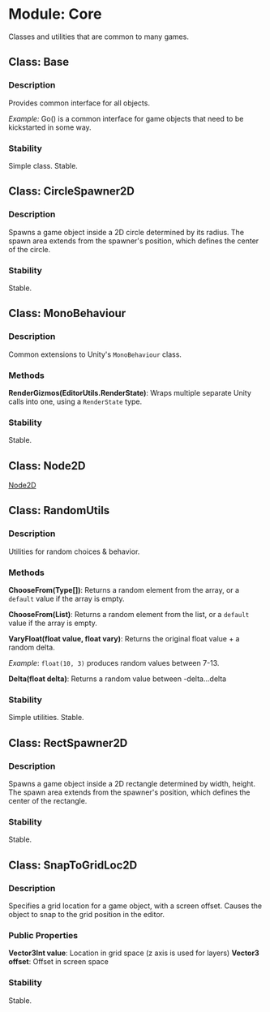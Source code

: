 # Module: Core

Classes and utilities that are common to many games.

## Class: Base

### Description

Provides common interface for all objects.

_Example:_ Go() is a common interface for game objects that need to be kickstarted in some way.

### Stability

Simple class. Stable.


## Class: CircleSpawner2D

### Description

Spawns a game object inside a 2D circle determined by its radius. The spawn area extends from the spawner's position, which defines the center of the circle.

### Stability

Stable.


## Class: MonoBehaviour

### Description

Common extensions to Unity's `MonoBehaviour` class.

### Methods

**RenderGizmos(EditorUtils.RenderState)**: Wraps multiple separate Unity calls into one, using a `RenderState` type.

### Stability

Stable.

## Class: Node2D

[Node2D](core/Node2D.md)

## Class: RandomUtils

### Description

Utilities for random choices & behavior.

### Methods

**ChooseFrom(Type[])**: Returns a random element from the array, or a `default` value if the array is empty.

**ChooseFrom(List)**: Returns a random element from the list, or a `default` value if the array is empty.

**VaryFloat(float value, float vary)**: Returns the original float value + a random delta.

_Example_: `float(10, 3)` produces random values between 7-13.

**Delta(float delta)**: Returns a random value between -delta...delta

### Stability

Simple utilities. Stable.


## Class: RectSpawner2D

### Description

Spawns a game object inside a 2D rectangle determined by width, height. The spawn area extends from the spawner's position, which defines the center of the rectangle.

### Stability

Stable.



## Class: SnapToGridLoc2D

### Description

Specifies a grid location for a game object, with a screen offset. Causes the object to snap to the grid position in the editor.

### Public Properties

**Vector3Int value**: Location in grid space (z axis is used for layers)
**Vector3 offset**: Offset in screen space

### Stability

Stable.
